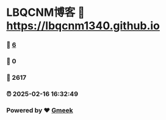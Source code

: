 # LBQCNM博客 :link: https://lbqcnm1340.github.io 
### :page_facing_up: [6](https://lbqcnm1340.github.io/tag.html) 
### :speech_balloon: 0 
### :hibiscus: 2617 
### :alarm_clock: 2025-02-16 16:32:49 
### Powered by :heart: [Gmeek](https://github.com/Meekdai/Gmeek)
